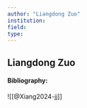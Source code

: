 ```yaml
---
author: "Liangdong Zuo"
institution:
field:
type:
---
```


## Liangdong Zuo
#### Bibliography:

![[@Xiang2024-jj]]